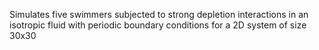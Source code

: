 Simulates five swimmers subjected to strong depletion interactions in an isotropic fluid with periodic boundary conditions for a 2D system of size 30x30